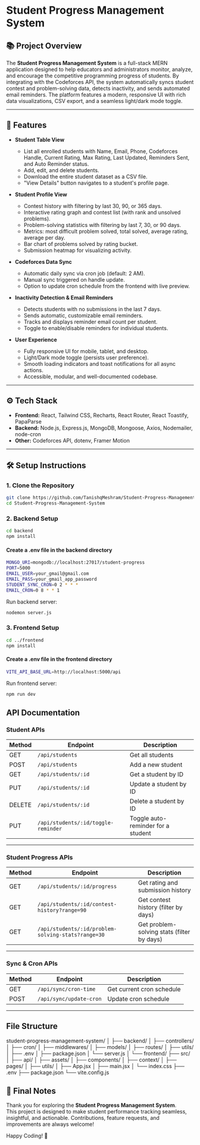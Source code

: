 # Student Progress Management System

## 📚 Project Overview

The **Student Progress Management System** is a full-stack MERN application designed to help educators and administrators monitor, analyze, and encourage the competitive programming progress of students. By integrating with the Codeforces API, the system automatically syncs student contest and problem-solving data, detects inactivity, and sends automated email reminders. The platform features a modern, responsive UI with rich data visualizations, CSV export, and a seamless light/dark mode toggle.

---

## 🚀 Features

- **Student Table View**
  - List all enrolled students with Name, Email, Phone, Codeforces Handle, Current Rating, Max Rating, Last Updated, Reminders Sent, and Auto Reminder status.
  - Add, edit, and delete students.
  - Download the entire student dataset as a CSV file.
  - "View Details" button navigates to a student's profile page.

- **Student Profile View**
  - Contest history with filtering by last 30, 90, or 365 days.
  - Interactive rating graph and contest list (with rank and unsolved problems).
  - Problem-solving statistics with filtering by last 7, 30, or 90 days.
  - Metrics: most difficult problem solved, total solved, average rating, average per day.
  - Bar chart of problems solved by rating bucket.
  - Submission heatmap for visualizing activity.

- **Codeforces Data Sync**
  - Automatic daily sync via cron job (default: 2 AM).
  - Manual sync triggered on handle update.
  - Option to update cron schedule from the frontend with live preview.

- **Inactivity Detection & Email Reminders**
  - Detects students with no submissions in the last 7 days.
  - Sends automatic, customizable email reminders.
  - Tracks and displays reminder email count per student.
  - Toggle to enable/disable reminders for individual students.

- **User Experience**
  - Fully responsive UI for mobile, tablet, and desktop.
  - Light/Dark mode toggle (persists user preference).
  - Smooth loading indicators and toast notifications for all async actions.
  - Accessible, modular, and well-documented codebase.

---

## ⚙️ Tech Stack

- **Frontend:** React, Tailwind CSS, Recharts, React Router, React Toastify, PapaParse
- **Backend:** Node.js, Express.js, MongoDB, Mongoose, Axios, Nodemailer, node-cron
- **Other:** Codeforces API, dotenv, Framer Motion

---

## 🛠️ Setup Instructions

### 1. **Clone the Repository**

```bash
git clone https://github.com/TanishqMeshram/Student-Progress-Management-System.git
cd Student-Progress-Management-System 
```

### 2. **Backend Setup**
```bash
cd backend
npm install
```
#### Create a .env file in the backend directory ####

```bash
MONGO_URI=mongodb://localhost:27017/student-progress
PORT=5000
EMAIL_USER=your_gmail@gmail.com
EMAIL_PASS=your_gmail_app_password
STUDENT_SYNC_CRON=0 2 * * *
EMAIL_CRON=0 8 * * 1
```

Run backend server:
```bash
nodemon server.js
```

### 3. **Frontend Setup**
```bash
cd ../frontend
npm install
```
#### Create a .env file in the frontend directory ####

```bash
VITE_API_BASE_URL=http://localhost:5000/api
```

Run frontend server:
```bash
npm run dev
```

## API Documentation

### Student APIs

| Method | Endpoint | Description |
|--------|----------|-------------|
| GET    | `/api/students` | Get all students |
| POST   | `/api/students` | Add a new student |
| GET    | `/api/students/:id` | Get a student by ID |
| PUT    | `/api/students/:id` | Update a student by ID |
| DELETE | `/api/students/:id` | Delete a student by ID |
| PUT    | `/api/students/:id/toggle-reminder` | Toggle auto-reminder for a student |

---

### Student Progress APIs

| Method | Endpoint | Description |
|--------|----------|-------------|
| GET    | `/api/students/:id/progress` | Get rating and submission history |
| GET    | `/api/students/:id/contest-history?range=90` | Get contest history (filter by days) |
| GET    | `/api/students/:id/problem-solving-stats?range=30` | Get problem-solving stats (filter by days) |

---

### Sync & Cron APIs

| Method | Endpoint | Description |
|--------|----------|-------------|
| GET    | `/api/sync/cron-time` | Get current cron schedule |
| POST   | `/api/sync/update-cron` | Update cron schedule |

---

## File Structure

student-progress-management-system/
│
├── backend/
│   ├── controllers/
│   ├── cron/
│   ├── middlewares/
│   ├── models/
│   ├── routes/
│   ├── utils/
│   ├── .env
│   ├── package.json
│   └── server.js
│
└── frontend/
    ├── src/
    │   ├── api/
    │   ├── assets/
    │   ├── components/
    │   ├── context/
    │   ├── pages/
    │   ├── utils/
    │   ├── App.jsx
    │   ├── main.jsx
    │   └── index.css
    ├── .env
    ├── package.json
    └── vite.config.js

## 🎯 Final Notes

Thank you for exploring the **Student Progress Management System**.  
This project is designed to make student performance tracking seamless, insightful, and actionable. Contributions, feature requests, and improvements are always welcome!

Happy Coding! 🚀
